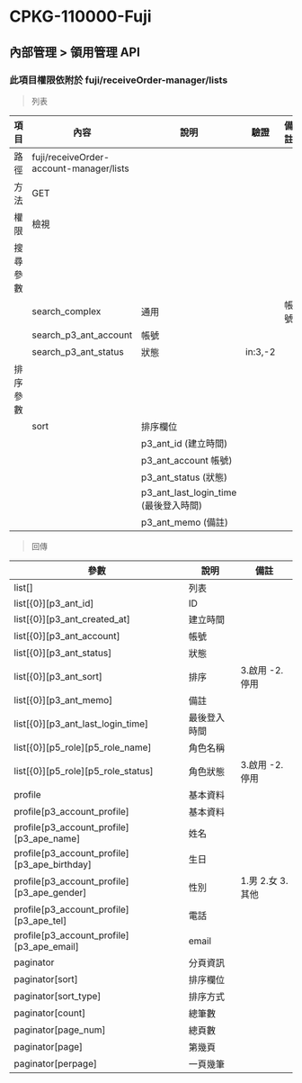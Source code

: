 # CPKG-110000-Fuji

## 內部管理 > 領用管理 API

### 此項目權限依附於 fuji/receiveOrder-manager/lists

> 列表

| 項目                      | 內容                             | 說明                   | 驗證                  | 備註         |
|--------------------------|----------------------------------|-----------------------|-----------------------|----------------|
| 路徑               | fuji/receiveOrder-account-manager/lists           |                       |                       |                |
| 方法               | GET                              |                       |                       |                |
| 權限               | 檢視 |                       |                       |                |
| 搜尋參數           |                                  |                       |                       |                |
|                          | search_complex                   | 通用                   |                       | 帳號               |
|                          | search_p3_ant_account              | 帳號                   |                       |                |
|                          | search_p3_ant_status            | 狀態                   |in:3,-2                       |                |
| 排序參數           |                                  |                       |                       |                |
|                          | sort                             | 排序欄位               |                       |                |
|                          |                                  | p3_ant_id (建立時間)  |                       |                |
|                          |                                  | p3_ant_account 帳號)  |                       |                |
|                          |                                  | p3_ant_status (狀態)  |                       |                |
|                          |                                  | p3_ant_last_login_time (最後登入時間)  |                       |                |
|                          |                                  | p3_ant_memo (備註)  |                       |                |
 
> 回傳

| 參數                                                                          | 說明                            | 備註                           |
|-------------------------------------------------------------------------------|--------------------------------|--------------------------------|
| list[]                                                                        | 列表                           |                                | 
| list[{0}][p3_ant_id]                                                            | ID                             |                                |       
| list[{0}][p3_ant_created_at]                                                          | 建立時間                           |                                |       
| list[{0}][p3_ant_account]                                                    | 帳號                        |                                |               
| list[{0}][p3_ant_status]                                                   | 狀態                        |                                |               
| list[{0}][p3_ant_sort]                                                       | 排序                           | 3.啟用 -2.停用                               |           
| list[{0}][p3_ant_memo]                                                       | 備註                           |                                |           
| list[{0}][p3_ant_last_login_time]                                          | 最後登入時間                 |                                |           
| list[{0}][p5_role][p5_role_name]                                          | 角色名稱                 |                                |           
| list[{0}][p5_role][p5_role_status]                                          |角色狀態                  |   3.啟用 -2.停用                              |           
| profile                                                           | 基本資料       |                 |       
| profile[p3_account_profile]                                               | 基本資料       |                 |       
| profile[p3_account_profile][p3_ape_name]                                               | 姓名       |                 |       
| profile[p3_account_profile][p3_ape_birthday]                                               | 生日      |                 |       
| profile[p3_account_profile][p3_ape_gender]                                               | 性別       |   1.男 2.女 3.其他                |       
| profile[p3_account_profile][p3_ape_tel]                                               | 電話       |                 |       
| profile[p3_account_profile][p3_ape_email]                                               | email       |                 |       
|paginator                      | 分頁資訊                               |                                |
|paginator[sort]                      | 排序欄位                               |                                |
|paginator[sort_type]                  | 排序方式                               |                                |
|paginator[count]                      | 總筆數                               |                                |
|paginator[page_num]                  |總頁數                                |                                |
|paginator[page]                      | 第幾頁                                |                                |
|paginator[perpage]                      | 一頁幾筆                                |                                |
